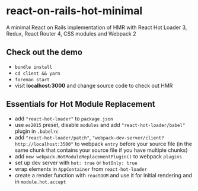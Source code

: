 # react-on-rails-hot-minimal

A minimal React on Rails implementation of HMR with React Hot Loader 3, Redux, React Router 4, CSS modules and Webpack 2

## Check out the demo

- `bundle install`
- `cd client && yarn`
- `foreman start`
- visit **localhost:3000** and change source code to check out HMR

## Essentials for Hot Module Replacement

- add `"react-hot-loader"` to `package.json`
- use `es2015` preset, disable `modules` and add `"react-hot-loader/babel"` plugin in `.babelrc`
- add `"react-hot-loader/patch"`, `"webpack-dev-server/client?http://localhost:3500"` to webpack `entry` before your source file (in the same chunk that contains your source file if you have multiple chunks)
- add `new webpack.HotModuleReplacementPlugin()` to webpack `plugins`
- set up dev server with `hot: true` or `hotOnly: true`
- wrap elements in `AppContainer` from `react-hot-loader`
- create a render function with `reactDOM` and use it for initial rendering and in `module.hot.accept`
